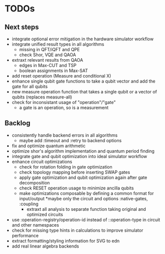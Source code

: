 # TODOs

## Next steps
* integrate optional error mitigation in the hardware simulator workflow
* integrate unified result types in all algorithms
  * missing in QFT/iQFT and QPE
  * check Shor, VQE and QAOA
* extraxt relevant results from QAOA
  * edges in Max-CUT and TSP
  * boolean assignments in Max-SAT
* add reset operation (Measure and conditional X)
* enhance single qubit gate functions to take a qubit vector and add the gate for all qubits
* new measure operation function that takes a single qubit or a vector of qubits (replaces measure-all) 
* check for inconsistant usage of "operation"/"gate"
  * a gate is an operation, so is a measurement

## Backlog
* consistently handle backend errors in all algorithms
  * maybe add :timeout and :retry to backend options
* fix and optimize quantum arithmetic
* optimize shor's algorithm implementation and quantum period finding
* integrate gate and qubit optimization into ideal simulator workflow
* enhance circuit optimizations
  * check for rotation folding in gate optimization
  * check topology mapping before inserting SWAP gates
  * apply gate optimization and qubit optimization again after gate decomposition
  * check RESET operation usage to minimize ancilla qubits
  * make optimizations composable by defining a common format for input/output
    *maybe only the circuit and options :native-gates, :coupling
    * extraxt all analysis to separate function taking original and optimized circuits
* use :operation-registry/operation-id instead of ::operation-type in circuit and other namespaces
* check for missing type hints in calculations to improve simulator performance
* extract formatting/styling information for SVG to edn
* add real linear algebra backends
